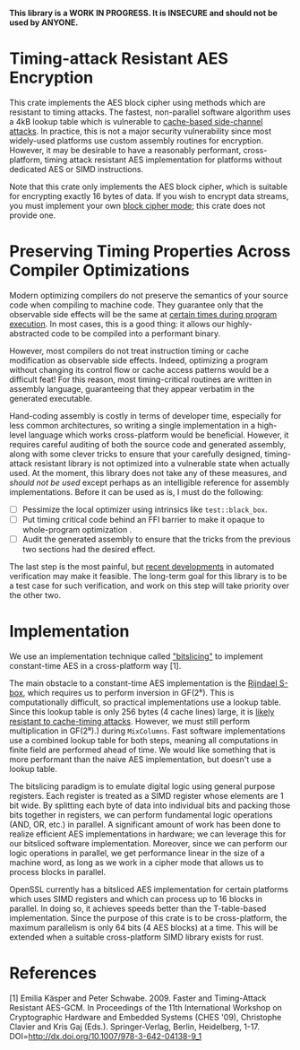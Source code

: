 **This library is a WORK IN PROGRESS. It is INSECURE and should not be used by ANYONE.**

# Timing-attack Resistant AES Encryption

This crate implements the AES block cipher using methods which are resistant to
timing attacks. The fastest, non-parallel software algorithm uses a 4kB lookup
table which is vulnerable to [cache-based side-channel attacks][t-table]. In
practice, this is not a major security vulnerability since most widely-used
platforms use custom assembly routines for encryption.  However, it may be
desirable to have a reasonably performant, cross-platform, timing attack
resistant AES implementation for platforms without dedicated AES or SIMD
instructions.

Note that this crate only implements the AES block cipher, which is suitable
for encrypting exactly 16 bytes of data. If you wish to encrypt data streams,
you must implement your own [block cipher mode][]; this crate does not
provide one.

[block cipher mode]: https://en.wikipedia.org/wiki/Block_cipher_mode_of_operation#Common_modes
[t-table]: https://access.redhat.com/blogs/766093/posts/1976303

# Preserving Timing Properties Across Compiler Optimizations

Modern optimizing compilers do not preserve the semantics of your source code
when compiling to machine code. They guarantee only that the observable side
effects will be the same at [certain times during program
execution][seq-point]. In most cases, this is a good thing: it allows our
highly-abstracted code to be compiled into a performant binary.

[seq-point]: https://en.wikipedia.org/wiki/Sequence_point

However, most compilers do not treat instruction timing or cache modification
as observable side effects. Indeed, optimizing a program without changing
its control flow or cache access patterns would be a difficult feat! For this
reason, most timing-critical routines are written in assembly language,
guaranteeing that they appear verbatim in the generated executable.

Hand-coding assembly is costly in terms of developer time, especially for less
common architectures, so writing a single implementation in a high-level
language which works cross-platform would be beneficial. However, it requires
careful auditing of both the source code and generated assembly, along with
some clever tricks to ensure that your carefully designed, timing-attack
resistant library is not optimized into a vulnerable state when actually used.
At the moment, this library does not take any of these measures, and *should
not be used* except perhaps as an intelligible reference for assembly
implementations. Before it can be used as is, I must do the following:

- [ ] Pessimize the local optimizer using intrinsics like `test::black_box`.
- [ ] Put timing critical code behind an FFI barrier to make it opaque to
  whole-program optimization .
- [ ] Audit the generated assembly to ensure that the tricks from the previous
  two sections had the desired effect.

The last step is the most painful, but [recent developments][] in automated
verification may make it feasible. The long-term goal for this library is to be
a test case for such verification, and work on this step will take priority
over the other two.

[recent developments]: https://www.usenix.org/system/files/conference/usenixsecurity16/sec16_paper_almeida.pdf

# Implementation

We use an implementation technique called ["bitslicing"][] to implement
constant-time AES in a cross-platform way [1].

["bitslicing"]: https://en.wikipedia.org/wiki/Bit_slicing

The main obstacle to a constant-time AES implementation is the [Rijndael
S-box][], which requires us to perform inversion in GF(2⁸).
This is computationally difficult, so practical implementations use a lookup
table. Since this lookup table is only 256 bytes (4 cache lines) large, it is
[likely resistant to cache-timing attacks][t-table]. However, we must still
perform multiplication in GF(2⁸).) during `MixColumns`. Fast software
implementations use a combined lookup table for both steps, meaning all
computations in finite field are performed ahead of time. We would like
something that is more performant than the naive AES implementation, but
doesn't use a lookup table.

[Rijndael S-box]: https://en.wikipedia.org/wiki/Rijndael_S-box

The bitslicing paradigm is to emulate digital logic using general purpose
registers. Each register is treated as a SIMD register whose elements are 1 bit
wide. By splitting each byte of data into individual bits and packing those
bits together in registers, we can perform fundamental logic operations (AND,
OR, etc.) in parallel. A significant amount of work has been done to realize
efficient AES implementations in hardware; we can leverage this for our
bitsliced software implementation. Moreover, since we can perform our logic
operations in parallel, we get performance linear in the size of a machine
word, as long as we work in a cipher mode that allows us to process blocks in
parallel.

OpenSSL currently has a bitsliced AES implementation for certain platforms
which uses SIMD registers and which can process up to 16 blocks in parallel. In
doing so, it achieves speeds better than the T-table-based implementation.
Since the purpose of this crate is to be cross-platform, the maximum
parallelism is only 64 bits (4 AES blocks) at a time. This will be extended
when a suitable cross-platform SIMD library exists for rust.

# References

[1] Emilia Käsper and Peter Schwabe. 2009. Faster and Timing-Attack Resistant
AES-GCM. In Proceedings of the 11th International Workshop on Cryptographic
Hardware and Embedded Systems (CHES '09), Christophe Clavier and Kris Gaj
(Eds.). Springer-Verlag, Berlin, Heidelberg, 1-17.
DOI=http://dx.doi.org/10.1007/978-3-642-04138-9_1


